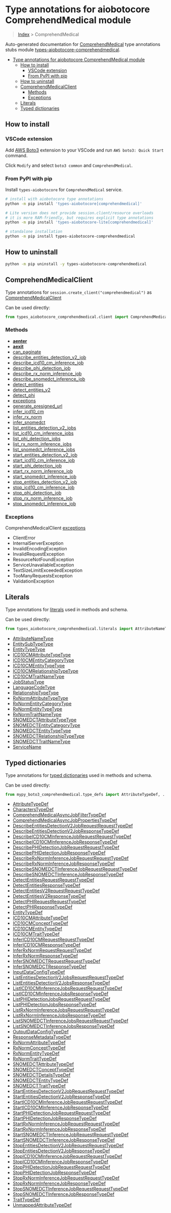 <a id="type-annotations-for-aiobotocore-comprehendmedical-module"></a>

# Type annotations for aiobotocore ComprehendMedical module

> [Index](..) > ComprehendMedical

Auto-generated documentation for
[ComprehendMedical](https://boto3.amazonaws.com/v1/documentation/api/latest/reference/services/comprehendmedical.html#ComprehendMedical)
type annotations stubs module
[types-aiobotocore-comprehendmedical](https://pypi.org/project/types-aiobotocore-comprehendmedical/).

- [Type annotations for aiobotocore ComprehendMedical module](#type-annotations-for-aiobotocore-comprehendmedical-module)
  - [How to install](#how-to-install)
    - [VSCode extension](#vscode-extension)
    - [From PyPI with pip](#from-pypi-with-pip)
  - [How to uninstall](#how-to-uninstall)
  - [ComprehendMedicalClient](#comprehendmedicalclient)
    - [Methods](#methods)
    - [Exceptions](#exceptions)
  - [Literals](#literals)
  - [Typed dictionaries](#typed-dictionaries)

<a id="how-to-install"></a>

## How to install

<a id="vscode-extension"></a>

### VSCode extension

Add
[AWS Boto3](https://marketplace.visualstudio.com/items?itemName=Boto3typed.boto3-ide)
extension to your VSCode and run `AWS boto3: Quick Start` command.

Click `Modify` and select `boto3 common` and `ComprehendMedical`.

<a id="from-pypi-with-pip"></a>

### From PyPI with pip

Install `types-aiobotocore` for `ComprehendMedical` service.

```bash
# install with aiobotocore type annotations
python -m pip install 'types-aiobotocore[comprehendmedical]'

# Lite version does not provide session.client/resource overloads
# it is more RAM-friendly, but requires explicit type annotations
python -m pip install 'types-aiobotocore-lite[comprehendmedical]'

# standalone installation
python -m pip install types-aiobotocore-comprehendmedical
```

<a id="how-to-uninstall"></a>

## How to uninstall

```bash
python -m pip uninstall -y types-aiobotocore-comprehendmedical
```

<a id="comprehendmedicalclient"></a>

## ComprehendMedicalClient

Type annotations for `session.create_client("comprehendmedical")` as
[ComprehendMedicalClient](./client.md)

Can be used directly:

```python
from types_aiobotocore_comprehendmedical.client import ComprehendMedicalClient
```

<a id="methods"></a>

### Methods

- [__aenter__](./client.md#__aenter__)
- [__aexit__](./client.md#__aexit__)
- [can_paginate](./client.md#can_paginate)
- [describe_entities_detection_v2_job](./client.md#describe_entities_detection_v2_job)
- [describe_icd10_cm_inference_job](./client.md#describe_icd10_cm_inference_job)
- [describe_phi_detection_job](./client.md#describe_phi_detection_job)
- [describe_rx_norm_inference_job](./client.md#describe_rx_norm_inference_job)
- [describe_snomedct_inference_job](./client.md#describe_snomedct_inference_job)
- [detect_entities](./client.md#detect_entities)
- [detect_entities_v2](./client.md#detect_entities_v2)
- [detect_phi](./client.md#detect_phi)
- [exceptions](./client.md#exceptions)
- [generate_presigned_url](./client.md#generate_presigned_url)
- [infer_icd10_cm](./client.md#infer_icd10_cm)
- [infer_rx_norm](./client.md#infer_rx_norm)
- [infer_snomedct](./client.md#infer_snomedct)
- [list_entities_detection_v2_jobs](./client.md#list_entities_detection_v2_jobs)
- [list_icd10_cm_inference_jobs](./client.md#list_icd10_cm_inference_jobs)
- [list_phi_detection_jobs](./client.md#list_phi_detection_jobs)
- [list_rx_norm_inference_jobs](./client.md#list_rx_norm_inference_jobs)
- [list_snomedct_inference_jobs](./client.md#list_snomedct_inference_jobs)
- [start_entities_detection_v2_job](./client.md#start_entities_detection_v2_job)
- [start_icd10_cm_inference_job](./client.md#start_icd10_cm_inference_job)
- [start_phi_detection_job](./client.md#start_phi_detection_job)
- [start_rx_norm_inference_job](./client.md#start_rx_norm_inference_job)
- [start_snomedct_inference_job](./client.md#start_snomedct_inference_job)
- [stop_entities_detection_v2_job](./client.md#stop_entities_detection_v2_job)
- [stop_icd10_cm_inference_job](./client.md#stop_icd10_cm_inference_job)
- [stop_phi_detection_job](./client.md#stop_phi_detection_job)
- [stop_rx_norm_inference_job](./client.md#stop_rx_norm_inference_job)
- [stop_snomedct_inference_job](./client.md#stop_snomedct_inference_job)

<a id="exceptions"></a>

### Exceptions

ComprehendMedicalClient [exceptions](./client.md#exceptions)

- ClientError
- InternalServerException
- InvalidEncodingException
- InvalidRequestException
- ResourceNotFoundException
- ServiceUnavailableException
- TextSizeLimitExceededException
- TooManyRequestsException
- ValidationException

<a id="literals"></a>

## Literals

Type annotations for [literals](./literals.md) used in methods and schema.

Can be used directly:

```python
from types_aiobotocore_comprehendmedical.literals import AttributeNameType, ...
```

- [AttributeNameType](./literals.md#attributenametype)
- [EntitySubTypeType](./literals.md#entitysubtypetype)
- [EntityTypeType](./literals.md#entitytypetype)
- [ICD10CMAttributeTypeType](./literals.md#icd10cmattributetypetype)
- [ICD10CMEntityCategoryType](./literals.md#icd10cmentitycategorytype)
- [ICD10CMEntityTypeType](./literals.md#icd10cmentitytypetype)
- [ICD10CMRelationshipTypeType](./literals.md#icd10cmrelationshiptypetype)
- [ICD10CMTraitNameType](./literals.md#icd10cmtraitnametype)
- [JobStatusType](./literals.md#jobstatustype)
- [LanguageCodeType](./literals.md#languagecodetype)
- [RelationshipTypeType](./literals.md#relationshiptypetype)
- [RxNormAttributeTypeType](./literals.md#rxnormattributetypetype)
- [RxNormEntityCategoryType](./literals.md#rxnormentitycategorytype)
- [RxNormEntityTypeType](./literals.md#rxnormentitytypetype)
- [RxNormTraitNameType](./literals.md#rxnormtraitnametype)
- [SNOMEDCTAttributeTypeType](./literals.md#snomedctattributetypetype)
- [SNOMEDCTEntityCategoryType](./literals.md#snomedctentitycategorytype)
- [SNOMEDCTEntityTypeType](./literals.md#snomedctentitytypetype)
- [SNOMEDCTRelationshipTypeType](./literals.md#snomedctrelationshiptypetype)
- [SNOMEDCTTraitNameType](./literals.md#snomedcttraitnametype)
- [ServiceName](./literals.md#servicename)

<a id="typed-dictionaries"></a>

## Typed dictionaries

Type annotations for [typed dictionaries](./type_defs.md) used in methods and
schema.

Can be used directly:

```python
from mypy_boto3_comprehendmedical.type_defs import AttributeTypeDef, ...
```

- [AttributeTypeDef](./type_defs.md#attributetypedef)
- [CharactersTypeDef](./type_defs.md#characterstypedef)
- [ComprehendMedicalAsyncJobFilterTypeDef](./type_defs.md#comprehendmedicalasyncjobfiltertypedef)
- [ComprehendMedicalAsyncJobPropertiesTypeDef](./type_defs.md#comprehendmedicalasyncjobpropertiestypedef)
- [DescribeEntitiesDetectionV2JobRequestRequestTypeDef](./type_defs.md#describeentitiesdetectionv2jobrequestrequesttypedef)
- [DescribeEntitiesDetectionV2JobResponseTypeDef](./type_defs.md#describeentitiesdetectionv2jobresponsetypedef)
- [DescribeICD10CMInferenceJobRequestRequestTypeDef](./type_defs.md#describeicd10cminferencejobrequestrequesttypedef)
- [DescribeICD10CMInferenceJobResponseTypeDef](./type_defs.md#describeicd10cminferencejobresponsetypedef)
- [DescribePHIDetectionJobRequestRequestTypeDef](./type_defs.md#describephidetectionjobrequestrequesttypedef)
- [DescribePHIDetectionJobResponseTypeDef](./type_defs.md#describephidetectionjobresponsetypedef)
- [DescribeRxNormInferenceJobRequestRequestTypeDef](./type_defs.md#describerxnorminferencejobrequestrequesttypedef)
- [DescribeRxNormInferenceJobResponseTypeDef](./type_defs.md#describerxnorminferencejobresponsetypedef)
- [DescribeSNOMEDCTInferenceJobRequestRequestTypeDef](./type_defs.md#describesnomedctinferencejobrequestrequesttypedef)
- [DescribeSNOMEDCTInferenceJobResponseTypeDef](./type_defs.md#describesnomedctinferencejobresponsetypedef)
- [DetectEntitiesRequestRequestTypeDef](./type_defs.md#detectentitiesrequestrequesttypedef)
- [DetectEntitiesResponseTypeDef](./type_defs.md#detectentitiesresponsetypedef)
- [DetectEntitiesV2RequestRequestTypeDef](./type_defs.md#detectentitiesv2requestrequesttypedef)
- [DetectEntitiesV2ResponseTypeDef](./type_defs.md#detectentitiesv2responsetypedef)
- [DetectPHIRequestRequestTypeDef](./type_defs.md#detectphirequestrequesttypedef)
- [DetectPHIResponseTypeDef](./type_defs.md#detectphiresponsetypedef)
- [EntityTypeDef](./type_defs.md#entitytypedef)
- [ICD10CMAttributeTypeDef](./type_defs.md#icd10cmattributetypedef)
- [ICD10CMConceptTypeDef](./type_defs.md#icd10cmconcepttypedef)
- [ICD10CMEntityTypeDef](./type_defs.md#icd10cmentitytypedef)
- [ICD10CMTraitTypeDef](./type_defs.md#icd10cmtraittypedef)
- [InferICD10CMRequestRequestTypeDef](./type_defs.md#infericd10cmrequestrequesttypedef)
- [InferICD10CMResponseTypeDef](./type_defs.md#infericd10cmresponsetypedef)
- [InferRxNormRequestRequestTypeDef](./type_defs.md#inferrxnormrequestrequesttypedef)
- [InferRxNormResponseTypeDef](./type_defs.md#inferrxnormresponsetypedef)
- [InferSNOMEDCTRequestRequestTypeDef](./type_defs.md#infersnomedctrequestrequesttypedef)
- [InferSNOMEDCTResponseTypeDef](./type_defs.md#infersnomedctresponsetypedef)
- [InputDataConfigTypeDef](./type_defs.md#inputdataconfigtypedef)
- [ListEntitiesDetectionV2JobsRequestRequestTypeDef](./type_defs.md#listentitiesdetectionv2jobsrequestrequesttypedef)
- [ListEntitiesDetectionV2JobsResponseTypeDef](./type_defs.md#listentitiesdetectionv2jobsresponsetypedef)
- [ListICD10CMInferenceJobsRequestRequestTypeDef](./type_defs.md#listicd10cminferencejobsrequestrequesttypedef)
- [ListICD10CMInferenceJobsResponseTypeDef](./type_defs.md#listicd10cminferencejobsresponsetypedef)
- [ListPHIDetectionJobsRequestRequestTypeDef](./type_defs.md#listphidetectionjobsrequestrequesttypedef)
- [ListPHIDetectionJobsResponseTypeDef](./type_defs.md#listphidetectionjobsresponsetypedef)
- [ListRxNormInferenceJobsRequestRequestTypeDef](./type_defs.md#listrxnorminferencejobsrequestrequesttypedef)
- [ListRxNormInferenceJobsResponseTypeDef](./type_defs.md#listrxnorminferencejobsresponsetypedef)
- [ListSNOMEDCTInferenceJobsRequestRequestTypeDef](./type_defs.md#listsnomedctinferencejobsrequestrequesttypedef)
- [ListSNOMEDCTInferenceJobsResponseTypeDef](./type_defs.md#listsnomedctinferencejobsresponsetypedef)
- [OutputDataConfigTypeDef](./type_defs.md#outputdataconfigtypedef)
- [ResponseMetadataTypeDef](./type_defs.md#responsemetadatatypedef)
- [RxNormAttributeTypeDef](./type_defs.md#rxnormattributetypedef)
- [RxNormConceptTypeDef](./type_defs.md#rxnormconcepttypedef)
- [RxNormEntityTypeDef](./type_defs.md#rxnormentitytypedef)
- [RxNormTraitTypeDef](./type_defs.md#rxnormtraittypedef)
- [SNOMEDCTAttributeTypeDef](./type_defs.md#snomedctattributetypedef)
- [SNOMEDCTConceptTypeDef](./type_defs.md#snomedctconcepttypedef)
- [SNOMEDCTDetailsTypeDef](./type_defs.md#snomedctdetailstypedef)
- [SNOMEDCTEntityTypeDef](./type_defs.md#snomedctentitytypedef)
- [SNOMEDCTTraitTypeDef](./type_defs.md#snomedcttraittypedef)
- [StartEntitiesDetectionV2JobRequestRequestTypeDef](./type_defs.md#startentitiesdetectionv2jobrequestrequesttypedef)
- [StartEntitiesDetectionV2JobResponseTypeDef](./type_defs.md#startentitiesdetectionv2jobresponsetypedef)
- [StartICD10CMInferenceJobRequestRequestTypeDef](./type_defs.md#starticd10cminferencejobrequestrequesttypedef)
- [StartICD10CMInferenceJobResponseTypeDef](./type_defs.md#starticd10cminferencejobresponsetypedef)
- [StartPHIDetectionJobRequestRequestTypeDef](./type_defs.md#startphidetectionjobrequestrequesttypedef)
- [StartPHIDetectionJobResponseTypeDef](./type_defs.md#startphidetectionjobresponsetypedef)
- [StartRxNormInferenceJobRequestRequestTypeDef](./type_defs.md#startrxnorminferencejobrequestrequesttypedef)
- [StartRxNormInferenceJobResponseTypeDef](./type_defs.md#startrxnorminferencejobresponsetypedef)
- [StartSNOMEDCTInferenceJobRequestRequestTypeDef](./type_defs.md#startsnomedctinferencejobrequestrequesttypedef)
- [StartSNOMEDCTInferenceJobResponseTypeDef](./type_defs.md#startsnomedctinferencejobresponsetypedef)
- [StopEntitiesDetectionV2JobRequestRequestTypeDef](./type_defs.md#stopentitiesdetectionv2jobrequestrequesttypedef)
- [StopEntitiesDetectionV2JobResponseTypeDef](./type_defs.md#stopentitiesdetectionv2jobresponsetypedef)
- [StopICD10CMInferenceJobRequestRequestTypeDef](./type_defs.md#stopicd10cminferencejobrequestrequesttypedef)
- [StopICD10CMInferenceJobResponseTypeDef](./type_defs.md#stopicd10cminferencejobresponsetypedef)
- [StopPHIDetectionJobRequestRequestTypeDef](./type_defs.md#stopphidetectionjobrequestrequesttypedef)
- [StopPHIDetectionJobResponseTypeDef](./type_defs.md#stopphidetectionjobresponsetypedef)
- [StopRxNormInferenceJobRequestRequestTypeDef](./type_defs.md#stoprxnorminferencejobrequestrequesttypedef)
- [StopRxNormInferenceJobResponseTypeDef](./type_defs.md#stoprxnorminferencejobresponsetypedef)
- [StopSNOMEDCTInferenceJobRequestRequestTypeDef](./type_defs.md#stopsnomedctinferencejobrequestrequesttypedef)
- [StopSNOMEDCTInferenceJobResponseTypeDef](./type_defs.md#stopsnomedctinferencejobresponsetypedef)
- [TraitTypeDef](./type_defs.md#traittypedef)
- [UnmappedAttributeTypeDef](./type_defs.md#unmappedattributetypedef)
